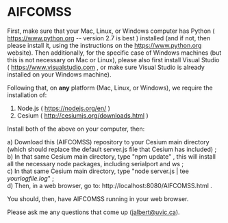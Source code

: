 # AIFCOMSS

First, make sure that your Mac, Linux, or Windows computer has Python ( https://www.python.org -- version 2.7 is best ) installed (and if not, then please install it, using the instructions on the https://www.python.org website).  Then additionally, for the specific case of Windows machines (but this is not necessary on Mac or Linux), please also first install Visual Studio ( https://www.visualstudio.com , or make sure Visual Studio is already installed on your Windows machine). <br>

Following that, on <b>any</b> platform (Mac, Linux, or Windows), we require the installation of: <br>

 1) Node.js ( https://nodejs.org/en/ ) <br>
 2) Cesium ( http://cesiumjs.org/downloads.html ) <br>

Install both of the above on your computer, then: <br>

 a) Download this (AIFCOMSS) repository to your Cesium main directory (which should replace the default server.js file that Cesium has included) ; <br>
 b) In that same Cesium main directory, type  "npm update" , this will install all the necessary node packages, including serialport and ws ; <br>
 c) In that same Cesium main directory, type  "node server.js | tee <i>yourlogfile.log</i>" ; <br>
 d) Then, in a web browser, go to:  http://localhost:8080/AIFCOMSS.html . <br>

You should, then, have AIFCOMSS running in your web browser. <br>

Please ask me any questions that come up (jalbert@uvic.ca).
